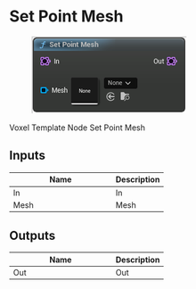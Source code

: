 # Set Point Mesh

<div align="left" data-full-width="false">

<figure><img src="set_point_mesh.png" alt=""><figcaption></figcaption></figure>

</div>

Voxel Template Node Set Point Mesh

## Inputs

<table>
<thead><tr><th width="170">Name</th><th>Description</th></tr></thead>
<tbody>
<tr><td>In</td><td>In</td></tr>
<tr><td>Mesh</td><td>Mesh</td></tr>
</tbody>
</table>

## Outputs

<table>
<thead><tr><th width="170">Name</th><th>Description</th></tr></thead>
<tbody>
<tr><td>Out</td><td>Out</td></tr>
</tbody>
</table>